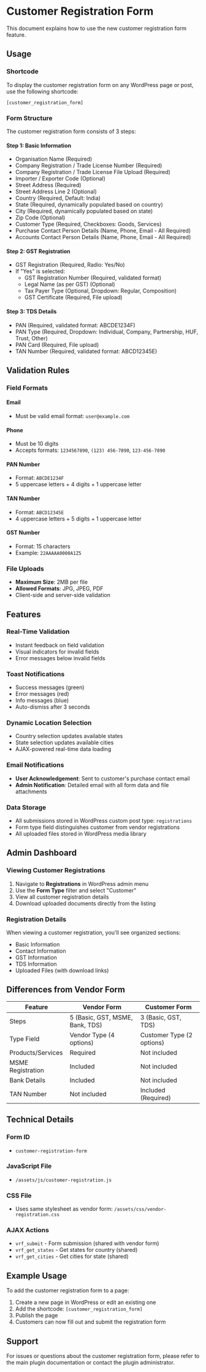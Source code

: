# Customer Registration Form

This document explains how to use the new customer registration form feature.

## Usage

### Shortcode
To display the customer registration form on any WordPress page or post, use the following shortcode:

```
[customer_registration_form]
```

### Form Structure

The customer registration form consists of 3 steps:

#### Step 1: Basic Information
- Organisation Name (Required)
- Company Registration / Trade License Number (Required)
- Company Registration / Trade License File Upload (Required)
- Importer / Exporter Code (Optional)
- Street Address (Required)
- Street Address Line 2 (Optional)
- Country (Required, Default: India)
- State (Required, dynamically populated based on country)
- City (Required, dynamically populated based on state)
- Zip Code (Optional)
- Customer Type (Required, Checkboxes: Goods, Services)
- Purchase Contact Person Details (Name, Phone, Email - All Required)
- Accounts Contact Person Details (Name, Phone, Email - All Required)

#### Step 2: GST Registration
- GST Registration (Required, Radio: Yes/No)
- If "Yes" is selected:
  - GST Registration Number (Required, validated format)
  - Legal Name (as per GST) (Optional)
  - Tax Payer Type (Optional, Dropdown: Regular, Composition)
  - GST Certificate (Required, File upload)

#### Step 3: TDS Details
- PAN (Required, validated format: ABCDE1234F)
- PAN Type (Required, Dropdown: Individual, Company, Partnership, HUF, Trust, Other)
- PAN Card (Required, File upload)
- TAN Number (Required, validated format: ABCD12345E)

## Validation Rules

### Field Formats

#### Email
- Must be valid email format: `user@example.com`

#### Phone
- Must be 10 digits
- Accepts formats: `1234567890`, `(123) 456-7890`, `123-456-7890`

#### PAN Number
- Format: `ABCDE1234F`
- 5 uppercase letters + 4 digits + 1 uppercase letter

#### TAN Number
- Format: `ABCD12345E`
- 4 uppercase letters + 5 digits + 1 uppercase letter

#### GST Number
- Format: 15 characters
- Example: `22AAAAA0000A1Z5`

### File Uploads
- **Maximum Size**: 2MB per file
- **Allowed Formats**: JPG, JPEG, PDF
- Client-side and server-side validation

## Features

### Real-Time Validation
- Instant feedback on field validation
- Visual indicators for invalid fields
- Error messages below invalid fields

### Toast Notifications
- Success messages (green)
- Error messages (red)
- Info messages (blue)
- Auto-dismiss after 3 seconds

### Dynamic Location Selection
- Country selection updates available states
- State selection updates available cities
- AJAX-powered real-time data loading

### Email Notifications
- **User Acknowledgement**: Sent to customer's purchase contact email
- **Admin Notification**: Detailed email with all form data and file attachments

### Data Storage
- All submissions stored in WordPress custom post type: `registrations`
- Form type field distinguishes customer from vendor registrations
- All uploaded files stored in WordPress media library

## Admin Dashboard

### Viewing Customer Registrations
1. Navigate to **Registrations** in WordPress admin menu
2. Use the **Form Type** filter and select "Customer"
3. View all customer registration details
4. Download uploaded documents directly from the listing

### Registration Details
When viewing a customer registration, you'll see organized sections:
- Basic Information
- Contact Information
- GST Information
- TDS Information
- Uploaded Files (with download links)

## Differences from Vendor Form

| Feature | Vendor Form | Customer Form |
|---------|-------------|---------------|
| Steps | 5 (Basic, GST, MSME, Bank, TDS) | 3 (Basic, GST, TDS) |
| Type Field | Vendor Type (4 options) | Customer Type (2 options) |
| Products/Services | Required | Not included |
| MSME Registration | Included | Not included |
| Bank Details | Included | Not included |
| TAN Number | Not included | Included (Required) |

## Technical Details

### Form ID
- `customer-registration-form`

### JavaScript File
- `/assets/js/customer-registration.js`

### CSS File
- Uses same stylesheet as vendor form: `/assets/css/vendor-registration.css`

### AJAX Actions
- `vrf_submit` - Form submission (shared with vendor form)
- `vrf_get_states` - Get states for country (shared)
- `vrf_get_cities` - Get cities for state (shared)

## Example Usage

To add the customer registration form to a page:

1. Create a new page in WordPress or edit an existing one
2. Add the shortcode: `[customer_registration_form]`
3. Publish the page
4. Customers can now fill out and submit the registration form

## Support

For issues or questions about the customer registration form, please refer to the main plugin documentation or contact the plugin administrator.
